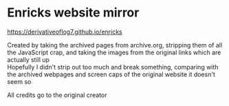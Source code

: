 # Enricks website mirror

https://derivativeoflog7.github.io/enricks

Created by taking the archived pages from archive.org, stripping them of all the JavaScript crap, and taking the images from the original links which are actually still up  
Hopefully I didn't strip out too much and break something, comparing with the archived webpages and screen caps of the original website it doesn't seem so

All credits go to the original creator  